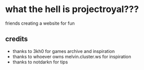 # what the hell is projectroyal???
friends creating a website for fun
## credits
- thanks to 3kh0 for games archive and inspiration
- thanks to whoever owns melvin.cluster.ws for inspiration
- thanks to notdarkn for tips
<print poopoo>
